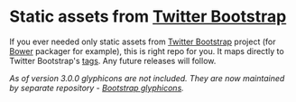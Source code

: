 # Static assets from [Twitter Bootstrap][bootstrap]

If you ever needed only static assets from [Twitter Bootstrap][bootstrap] project (for [Bower][bower] packager for example), this is right repo for you. It maps directly to Twitter Bootstrap's [tags][bootstrap-tags]. Any future releases will follow.

*As of version 3.0.0 glyphicons are not included. They are now maintained by separate repository - [Bootstrap glyphicons][bootstrap-glyphicons].*

[bootstrap]: https://github.com/twbs/bootstrap
[bootstrap-tags]: https://github.com/twbs/bootstrap/tags
[bootstrap-glyphicons]: https://github.com/twbs/bootstrap-glyphicons
[bower]: https://github.com/twitter/bower
